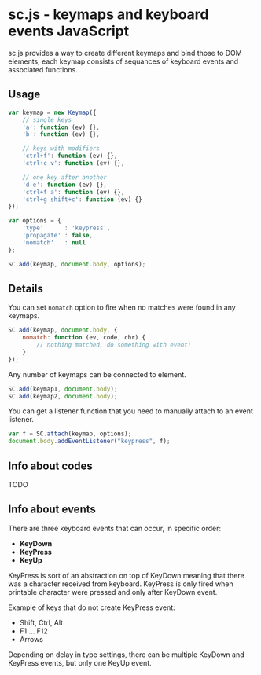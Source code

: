 # sc.js - keymaps and keyboard events JavaScript

sc.js provides a way to create different keymaps and bind those to DOM
elements, each keymap consists of sequances of keyboard events and
associated functions.

## Usage

```javascript
var keymap = new Keymap({
    // single keys
    'a': function (ev) {},
    'b': function (ev) {},

    // keys with modifiers
    'ctrl+f': function (ev) {},
    'ctrl+c v': function (ev) {},

    // one key after another
    'd e': function (ev) {},
    'ctrl+f a': function (ev) {},
    'ctrl+g shift+c': function (ev) {}
});

var options = {
    'type'      : 'keypress',
    'propagate' : false,
	'nomatch'   : null
};

SC.add(keymap, document.body, options);
```

## Details

You can set `nomatch` option to fire when no matches were found in any
keymaps.

```javascript
SC.add(keymap, document.body, {
    nomatch: function (ev, code, chr) {
        // nothing matched, do something with event!
    }
});
```

Any number of keymaps can be connected to element.

```javascript
SC.add(keymap1, document.body);
SC.add(keymap2, document.body);
```

You can get a listener function that you need to manually attach to an
event listener.

```javascript
var f = SC.attach(keymap, options);
document.body.addEventListener("keypress", f);
```

## Info about codes

TODO

## Info about events

There are three keyboard events that can occur, in specific order:

- **KeyDown** 
- **KeyPress**
- **KeyUp**

KeyPress is sort of an abstraction on top of KeyDown meaning that
there was a character received from keyboard. KeyPress is only fired
when printable character were pressed and only after KeyDown event.

Example of keys that do not create KeyPress event:

- Shift, Ctrl, Alt
- F1 ... F12
- Arrows

Depending on delay in type settings, there can be multiple KeyDown and
KeyPress events, but only one KeyUp event.
